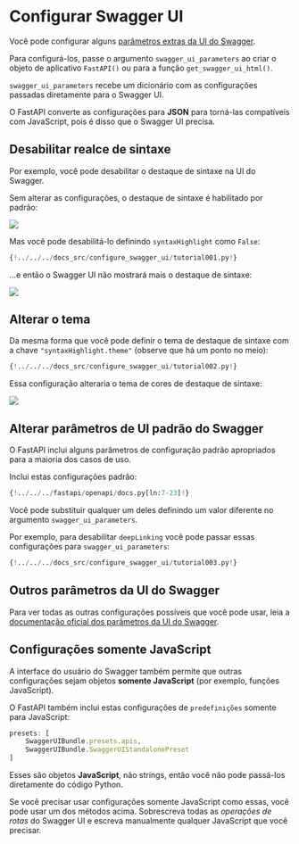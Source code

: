 # Configurar Swagger UI

Você pode configurar alguns <a href="https://swagger.io/docs/open-source-tools/swagger-ui/usage/configuration" class="external-link" target="_blank">parâmetros extras da UI do Swagger</a>.

Para configurá-los, passe o argumento `swagger_ui_parameters` ao criar o objeto de aplicativo `FastAPI()` ou para a função `get_swagger_ui_html()`.

`swagger_ui_parameters` recebe um dicionário com as configurações passadas diretamente para o Swagger UI.

O FastAPI converte as configurações para **JSON** para torná-las compatíveis com JavaScript, pois é disso que o Swagger UI precisa.

## Desabilitar realce de sintaxe

Por exemplo, você pode desabilitar o destaque de sintaxe na UI do Swagger.

Sem alterar as configurações, o destaque de sintaxe é habilitado por padrão:

<img src="/img/tutorial/extending-openapi/image02.png">

Mas você pode desabilitá-lo definindo `syntaxHighlight` como `False`:

```Python hl_lines="3"
{!../../../docs_src/configure_swagger_ui/tutorial001.py!}
```

...e então o Swagger UI não mostrará mais o destaque de sintaxe:

<img src="/img/tutorial/extending-openapi/image03.png">

## Alterar o tema

Da mesma forma que você pode definir o tema de destaque de sintaxe com a chave `"syntaxHighlight.theme"` (observe que há um ponto no meio):

```Python hl_lines="3"
{!../../../docs_src/configure_swagger_ui/tutorial002.py!}
```

Essa configuração alteraria o tema de cores de destaque de sintaxe:

<img src="/img/tutorial/extending-openapi/image04.png">

## Alterar parâmetros de UI padrão do Swagger

O FastAPI inclui alguns parâmetros de configuração padrão apropriados para a maioria dos casos de uso.

Inclui estas configurações padrão:

```Python
{!../../../fastapi/openapi/docs.py[ln:7-23]!}
```

Você pode substituir qualquer um deles definindo um valor diferente no argumento `swagger_ui_parameters`.

Por exemplo, para desabilitar `deepLinking` você pode passar essas configurações para `swagger_ui_parameters`:

```Python hl_lines="3"
{!../../../docs_src/configure_swagger_ui/tutorial003.py!}
```

## Outros parâmetros da UI do Swagger

Para ver todas as outras configurações possíveis que você pode usar, leia a <a href="https://swagger.io/docs/open-source-tools/swagger-ui/usage/configuration" class="external-link" target="_blank">documentação oficial dos parâmetros da UI do Swagger</a>.

## Configurações somente JavaScript

A interface do usuário do Swagger também permite que outras configurações sejam objetos **somente JavaScript** (por exemplo, funções JavaScript).

O FastAPI também inclui estas configurações de `predefinições` somente para JavaScript:

```JavaScript
presets: [
    SwaggerUIBundle.presets.apis,
    SwaggerUIBundle.SwaggerUIStandalonePreset
]
```

Esses são objetos **JavaScript**, não strings, então você não pode passá-los diretamente do código Python.

Se você precisar usar configurações somente JavaScript como essas, você pode usar um dos métodos acima. Sobrescreva todas as *operações de rotas* do Swagger UI e escreva manualmente qualquer JavaScript que você precisar.
